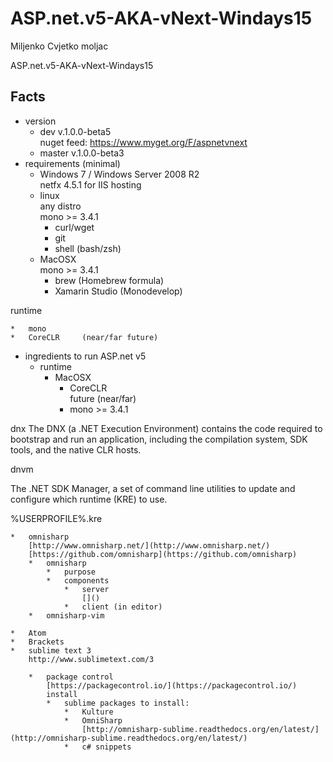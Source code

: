 # ASP.net.v5-AKA-vNext-Windays15

Miljenko Cvjetko moljac

ASP.net.v5-AKA-vNext-Windays15

## Facts

*	version			
	*	dev		v.1.0.0-beta5		
		nuget feed: https://www.myget.org/F/aspnetvnext
	*	master	v.1.0.0-beta3		
*	requirements (minimal)		
	*	Windows 7 / Windows Server 2008 R2		
		netfx 4.5.1 for IIS hosting
	*	linux		
		any distro		
		mono >= 3.4.1		
		*	curl/wget		
		*	git		
		*	shell (bash/zsh)		
	*	MacOSX 			
		mono >= 3.4.1		
		*	brew (Homebrew formula)		
		*	Xamarin Studio (Monodevelop)		
		
	
runtime

	*	mono
	*	CoreCLR		(near/far future)
	
	
	
	
*	ingredients to run ASP.net v5
	*	runtime
		*	MacOSX
			*	CoreCLR		
				future (near/far)
			*	mono >= 3.4.1

			
dnx
The DNX (a .NET Execution Environment) contains the code required to bootstrap 
and run an application, including the compilation system, SDK tools, and the 
native CLR hosts.			

dnvm

The .NET SDK Manager, a set of command line utilities to update and configure 
which runtime (KRE) to use.


%USERPROFILE%\.kre




	*	omnisharp		
		[http://www.omnisharp.net/](http://www.omnisharp.net/)			
		[https://github.com/omnisharp](https://github.com/omnisharp)			
		*	omnisharp
			* 	purpose
			*	components
				*	server
					[]()
				*	client (in editor)
		*	omnisharp-vim
	
	*	Atom
	*	Brackets	
	*	sublime text 3		
		http://www.sublimetext.com/3		
			
		*	package control		
			[https://packagecontrol.io/](https://packagecontrol.io/)		
			install
			*	sublime packages to install:
				*	Kulture
				*	OmniSharp
					[http://omnisharp-sublime.readthedocs.org/en/latest/](http://omnisharp-sublime.readthedocs.org/en/latest/)
				*	c# snippets
			
		
